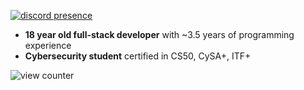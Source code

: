 [![discord presence](https://lanyard.cnrad.dev/api/1290478829168623616?hideBadges=true&idleMessage=%22The%20memory%20of%20everything%20is%20very%20soon%20overwhelmed%20in%20time.%22)](https://discord.com/users/1290478829168623616)
- **18 year old full-stack developer** with ~3.5 years of programming experience
- **Cybersecurity student** certified in CS50, CySA+, ITF+
<img src="https://komarev.com/ghpvc/?username=0hook&color=grey" alt="view counter">
